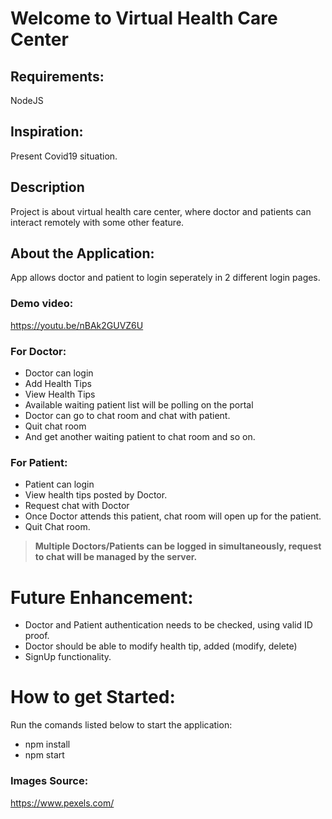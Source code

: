 # Welcome to Virtual Health Care Center

## Requirements: 
NodeJS

## Inspiration: 
Present Covid19 situation.

## Description
Project is about virtual health care center, where doctor and patients can interact remotely with some other feature.

## About the Application:
  App allows doctor and patient to login seperately in 2 different login pages.

### Demo video:
https://youtu.be/nBAk2GUVZ6U


### For Doctor:
- Doctor can login
- Add Health Tips
- View Health Tips
- Available waiting patient list will be polling on the portal
- Doctor can go to chat room and chat with patient.
- Quit chat room
- And get another waiting patient to chat room and so on.


### For Patient: 
- Patient can login
- View health tips posted by Doctor.
- Request chat with Doctor
- Once Doctor attends this patient, chat room will open up for the patient.
- Quit Chat room.

> **Multiple Doctors/Patients can be logged in simultaneously, request to chat will be managed by the server.**

# Future Enhancement:
- Doctor and Patient authentication needs to be checked, using valid ID proof.
- Doctor should be able to modify health tip, added (modify, delete)
- SignUp functionality.
    
# How to get Started:
Run the comands listed below to start the application:
- npm install
- npm start


### Images Source: 
https://www.pexels.com/
